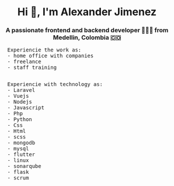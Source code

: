 

<h1 align="center">Hi 👋, I'm Alexander Jimenez</h1>

<h3 align="center">A passionate frontend and backend developer 👨🏻‍💻 from Medellin, Colombia 🇨🇴</h3>

  <pre align="left">
    Experiencie the work as:
    - home office with companies
    - freelance
    - staff training 
  </pre>
  <pre>
    Experiencie with technology as:
    - Laravel 
    - Vuejs
    - Nodejs 
    - Javascript
    - Php
    - Python
    - Css
    - Html
    - scss
    - mongodb
    - mysql
    - flutter
    - linux
    - sonarqube
    - flask
    - scrum
    
  </pre>
